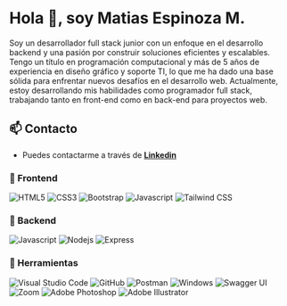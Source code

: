 # Hola 👋, soy Matias Espinoza M.

Soy un desarrollador full stack junior con un enfoque en el desarrollo backend y una pasión por construir soluciones eficientes y escalables. Tengo un título en programación computacional y más de 5 años de experiencia en diseño gráfico y soporte TI, lo que me ha dado una base sólida para enfrentar nuevos desafíos en el desarrollo web. Actualmente, estoy desarrollando mis habilidades como programador full stack, trabajando tanto en front-end como en back-end para proyectos web.

## 📫 Contacto

- Puedes contactarme a través de **[Linkedin](https://www.linkedin.com/in/matiasespinozamo/)**

### 🎨 Frontend

![HTML5](https://img.shields.io/badge/HTML5-E34F26?style=for-the-badge&logo=html5&logoColor=white) ![CSS3](https://img.shields.io/badge/CSS3-1572B6?style=for-the-badge&logo=css3&logoColor=white) ![Bootstrap](https://img.shields.io/badge/Bootstrap-563D7C?style=for-the-badge&logo=bootstrap&logoColor=white) ![Javascript](https://img.shields.io/badge/Javascript-323330?style=for-the-badge&logo=javascript&logoColor=F7DF1E) ![Tailwind CSS](https://img.shields.io/badge/Tailwind_CSS-38B2AC?style=for-the-badge&logo=tailwind-css&logoColor=white)


### 🔨 Backend

![Javascript](https://img.shields.io/badge/Javascript-323330?style=for-the-badge&logo=javascript&logoColor=F7DF1E) ![Nodejs](https://img.shields.io/badge/Node.js-43853D?style=for-the-badge&logo=node.js&logoColor=white) ![Express](https://img.shields.io/badge/Express.js-404D59?style=for-the-badge)

### 📎 Herramientas

![Visual Studio Code](https://img.shields.io/badge/Visual%20Studio%20Code-007ACC?style=for-the-badge&logo=visual-studio-code&logoColor=white) ![GitHub](https://img.shields.io/badge/github-%23121011.svg?style=for-the-badge&logo=github&logoColor=white) ![Postman](https://img.shields.io/badge/Postman-FF6C37?style=for-the-badge&logo=postman&logoColor=white) ![Windows](https://img.shields.io/badge/Windows-0078D6?style=for-the-badge&logo=windows&logoColor=white) ![Swagger UI](https://img.shields.io/badge/Swagger%20UI-85EA2D?style=for-the-badge&logo=Swagger&logoColor=white)
 ![Zoom](https://img.shields.io/badge/Zoom-2D8CFF?style=for-the-badge&logo=zoom&logoColor=white) ![Adobe Photoshop](https://img.shields.io/badge/Adobe%20Photoshop-31A8FF?style=for-the-badge&logo=Adobe%20Photoshop&logoColor=white)
![Adobe Illustrator](https://img.shields.io/badge/Adobe%20Illustrator-FF9A00?style=for-the-badge&logo=Adobe%20Illustrator&logoColor=white)

